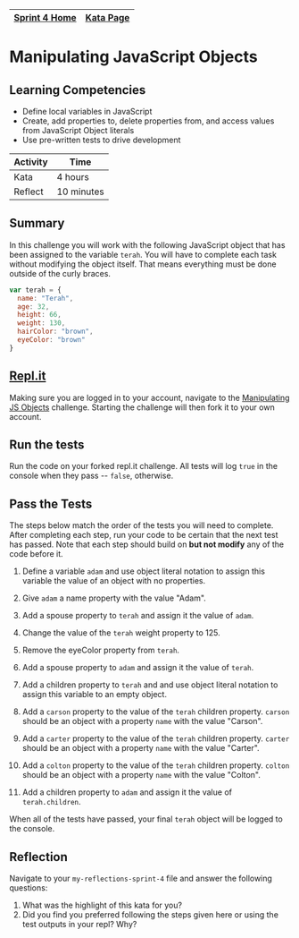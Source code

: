 [Sprint 4 Home](../README.md) | [Kata Page](../js-kata.md)|
---|---|

# Manipulating JavaScript Objects

## Learning Competencies
- Define local variables in JavaScript
- Create, add properties to, delete properties from, and access values from JavaScript Object literals
- Use pre-written tests to drive development

Activity | Time|
------------|----------|
Kata | 4 hours
Reflect | 10 minutes

## Summary
In this challenge you will work with the following JavaScript object that has been assigned to the variable `terah`. You will have to complete each task without modifying the object itself. That means everything must be done outside of the curly braces.

```javascript
var terah = {
  name: "Terah",
  age: 32,
  height: 66,
  weight: 130,
  hairColor: "brown",
  eyeColor: "brown"
}
```

## [Repl.it](https://repl.it/@devacademy)
Making sure you are logged in to your account, navigate to the [Manipulating JS Objects](https://repl.it/@devacademy/Manipulating-JS-Objects) challenge. Starting the challenge will then fork it to your own account.

## Run the tests 
Run the code on your forked repl.it challenge. All tests will log `true` in the console when they pass -- `false`, otherwise.

## Pass the Tests
The steps below match the order of the tests you will need to complete. After completing each step, run your code to be certain that the next test has passed. Note that each step should build on __but not modify__ any of the code before it.

1. Define a variable `adam` and use object literal notation to assign this variable the value of an object with no properties.

2. Give `adam` a name property with the value "Adam".

3. Add a spouse property to `terah` and assign it the value of `adam`.

4. Change the value of the `terah` weight property to 125.

5. Remove the eyeColor property from `terah`.

6. Add a spouse property to `adam` and assign it the value of `terah`.

7. Add a children property to `terah` and and use object literal notation to assign
 this variable to an empty object.

8. Add a `carson` property to the value of the `terah` children property. `carson` should be an object with a property `name` with the value "Carson".

9. Add a `carter` property to the value of the `terah` children property. `carter` should be an object with a property `name` with the value "Carter".

10. Add a `colton` property to the value of the `terah` children property. `colton` should be an object with a property `name` with the value "Colton".

11. Add a children property to `adam` and assign it the value of `terah.children`.


When all of the tests have passed, your final `terah` object will be logged to the console.

## Reflection
Navigate to your `my-reflections-sprint-4` file and answer the following questions:
1. What was the highlight of this kata for you?
2. Did you find you preferred following the steps given here or using the test outputs in your repl? Why?
